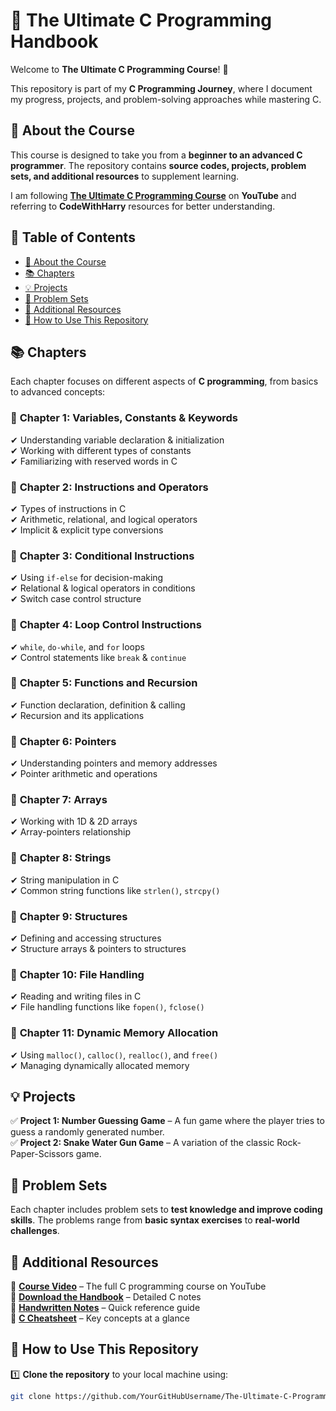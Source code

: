 # 🚀 The Ultimate C Programming Handbook  

Welcome to **The Ultimate C Programming Course**! 🎯  

This repository is part of my **C Programming Journey**, where I document my progress, projects, and problem-solving approaches while mastering C.  

## 📌 About the Course  

This course is designed to take you from a **beginner to an advanced C programmer**. The repository contains **source codes, projects, problem sets, and additional resources** to supplement learning.  

I am following [**The Ultimate C Programming Course**](https://www.youtube.com/watch?v=aZb0iu4uGwA) on **YouTube** and referring to **CodeWithHarry** resources for better understanding.  

## 📖 Table of Contents  

- [📌 About the Course](#-about-the-course)  
- [📚 Chapters](#-chapters)  
- [💡 Projects](#-projects)  
- [📝 Problem Sets](#-problem-sets)  
- [📂 Additional Resources](#-additional-resources)  
- [🚀 How to Use This Repository](#-how-to-use-this-repository)  

## 📚 Chapters  

Each chapter focuses on different aspects of **C programming**, from basics to advanced concepts:  

### 🔹 **Chapter 1: Variables, Constants & Keywords**  
✔ Understanding variable declaration & initialization  
✔ Working with different types of constants  
✔ Familiarizing with reserved words in C  

### 🔹 **Chapter 2: Instructions and Operators**  
✔ Types of instructions in C  
✔ Arithmetic, relational, and logical operators  
✔ Implicit & explicit type conversions  

### 🔹 **Chapter 3: Conditional Instructions**  
✔ Using `if-else` for decision-making  
✔ Relational & logical operators in conditions  
✔ Switch case control structure  

### 🔹 **Chapter 4: Loop Control Instructions**  
✔ `while`, `do-while`, and `for` loops  
✔ Control statements like `break` & `continue`  

### 🔹 **Chapter 5: Functions and Recursion**  
✔ Function declaration, definition & calling  
✔ Recursion and its applications  

### 🔹 **Chapter 6: Pointers**  
✔ Understanding pointers and memory addresses  
✔ Pointer arithmetic and operations  

### 🔹 **Chapter 7: Arrays**  
✔ Working with 1D & 2D arrays  
✔ Array-pointers relationship  

### 🔹 **Chapter 8: Strings**  
✔ String manipulation in C  
✔ Common string functions like `strlen()`, `strcpy()`  

### 🔹 **Chapter 9: Structures**  
✔ Defining and accessing structures  
✔ Structure arrays & pointers to structures  

### 🔹 **Chapter 10: File Handling**  
✔ Reading and writing files in C  
✔ File handling functions like `fopen()`, `fclose()`  

### 🔹 **Chapter 11: Dynamic Memory Allocation**  
✔ Using `malloc()`, `calloc()`, `realloc()`, and `free()`  
✔ Managing dynamically allocated memory  

## 💡 Projects  

✅ **Project 1: Number Guessing Game** – A fun game where the player tries to guess a randomly generated number.  
✅ **Project 2: Snake Water Gun Game** – A variation of the classic Rock-Paper-Scissors game.  

## 📝 Problem Sets  

Each chapter includes problem sets to **test knowledge and improve coding skills**. The problems range from **basic syntax exercises** to **real-world challenges**.  

## 📂 Additional Resources  

📌 **[Course Video](https://www.youtube.com/watch?v=aZb0iu4uGwA)** – The full C programming course on YouTube  
📌 **[Download the Handbook](https://www.codewithharry.com/notes)** – Detailed C notes  
📌 **[Handwritten Notes](https://www.codewithharry.com/notes)** – Quick reference guide  
📌 **[C Cheatsheet](https://www.codewithharry.com/blogpost/c-cheatsheet/)** – Key concepts at a glance  

## 🚀 How to Use This Repository  

1️⃣ **Clone the repository** to your local machine using:  
   ```sh
   git clone https://github.com/YourGitHubUsername/The-Ultimate-C-Programming-Course.git
